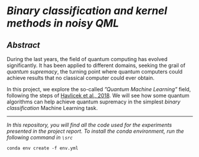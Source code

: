 # **_Binary classification and kernel methods in noisy QML_**
## **_Abstract_**

During the last years, the field of quantum computing has evolved significantly. It has
been applied to different domains, seeking the grail of _quantum supremacy_, the turning
point where quantum computers could achieve results that no classical computer could
ever obtain.

In this project, we explore the so-called _”Quantum Machine Learning”_ field, following
the steps of [Havlicek et al., 2018](https://arxiv.org/abs/1804.11326). We will see how some quantum algorithms can help
achieve quantum supremacy in the simplest _binary classification_ Machine Learning task.

___

_In this repository, you will find all the code used for the experiments presented in the project report. To install the conda environment, run the following command in `\src`_
```
conda env create -f env.yml
```